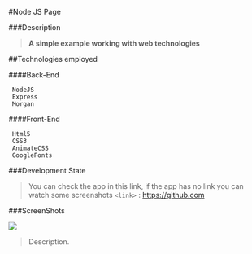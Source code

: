 #Node JS Page

###Description
> **A simple example working with web technologies**

##Technologies employed

####Back-End

	 NodeJS
     Express
     Morgan
	
####Front-End
	
	 Html5
     CSS3
     AnimateCSS
	 GoogleFonts
		
###Development State

> You can check the app in this link, if the app has no link you can watch some screenshots
`<link>` : <https://github.com>


###ScreenShots

![](https://pandao.github.io/editor.md/examples/images/4.jpg)

> Description.
